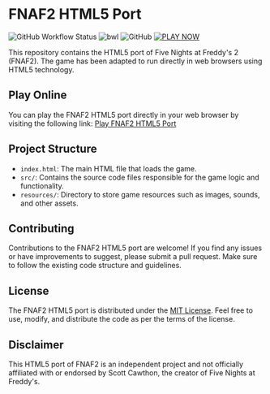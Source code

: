 # FNAF2 HTML5 Port

![GitHub Workflow Status](https://img.shields.io/github/actions/workflow/status/ruihq/FNAF2/static.yml)
![bwl](https://img.shields.io/badge/%F0%9F%A5%B0-Built%20With%20Love-ff69b4)
![GitHub](https://img.shields.io/github/license/ruihq/FNAF2)
[![PLAY NOW](https://img.shields.io/badge/%E2%96%B6%EF%B8%8F-PLAY%20NOW-blue)](https://ruihq.github.io/FNAF2/)

This repository contains the HTML5 port of Five Nights at Freddy's 2 (FNAF2). The game has been adapted to run directly in web browsers using HTML5 technology.

## Play Online

You can play the FNAF2 HTML5 port directly in your web browser by visiting the following link: [Play FNAF2 HTML5 Port](https://ruihq.github.io/FNAF2/index.html)

## Project Structure

- `index.html`: The main HTML file that loads the game.
- `src/`: Contains the source code files responsible for the game logic and functionality.
- `resources/`: Directory to store game resources such as images, sounds, and other assets.

## Contributing

Contributions to the FNAF2 HTML5 port are welcome! If you find any issues or have improvements to suggest, please submit a pull request. Make sure to follow the existing code structure and guidelines.

## License

The FNAF2 HTML5 port is distributed under the [MIT License](https://github.com/ruihq/blob/main/LICENSE). Feel free to use, modify, and distribute the code as per the terms of the license.

## Disclaimer

This HTML5 port of FNAF2 is an independent project and not officially affiliated with or endorsed by Scott Cawthon, the creator of Five Nights at Freddy's.



